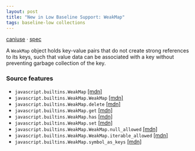 ```yaml
---
layout: post
title: "New in Low Baseline Support: WeakMap"
tags: baseline-low collections
---
```


[caniuse](https://caniuse.com/?search=weakmap) · [spec](https://tc39.es/ecma262/multipage/keyed-collections.html#sec-weakmap-objects)

A `WeakMap` object holds key-value pairs that do not create strong references to its keys, such that value data can be associated with a key without preventing garbage collection of the key.

### Source features

- ``javascript.builtins.WeakMap`` [[mdn]](https://developer.mozilla.org/en-US/search?q=javascript.builtins.WeakMap)
- ``javascript.builtins.WeakMap.WeakMap`` [[mdn]](https://developer.mozilla.org/en-US/search?q=javascript.builtins.WeakMap.WeakMap)
- ``javascript.builtins.WeakMap.delete`` [[mdn]](https://developer.mozilla.org/en-US/search?q=javascript.builtins.WeakMap.delete)
- ``javascript.builtins.WeakMap.get`` [[mdn]](https://developer.mozilla.org/en-US/search?q=javascript.builtins.WeakMap.get)
- ``javascript.builtins.WeakMap.has`` [[mdn]](https://developer.mozilla.org/en-US/search?q=javascript.builtins.WeakMap.has)
- ``javascript.builtins.WeakMap.set`` [[mdn]](https://developer.mozilla.org/en-US/search?q=javascript.builtins.WeakMap.set)
- ``javascript.builtins.WeakMap.WeakMap.null_allowed`` [[mdn]](https://developer.mozilla.org/en-US/search?q=javascript.builtins.WeakMap.WeakMap.null_allowed)
- ``javascript.builtins.WeakMap.WeakMap.iterable_allowed`` [[mdn]](https://developer.mozilla.org/en-US/search?q=javascript.builtins.WeakMap.WeakMap.iterable_allowed)
- ``javascript.builtins.WeakMap.symbol_as_keys`` [[mdn]](https://developer.mozilla.org/en-US/search?q=javascript.builtins.WeakMap.symbol_as_keys)
